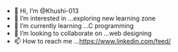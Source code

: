 - 👋 Hi, I’m @Khushi-013
- 👀 I’m interested in ...exploring new learning zone
- 🌱 I’m currently learning ...C programming
- 💞️ I’m looking to collaborate on ...web designing
- 📫 How to reach me ...https://www.linkedin.com/feed/

<!---
Khushi-013/Khushi-013 is a ✨ special ✨ repository because its `README.md` (this file) appears on your GitHub profile.
You can click the Preview link to take a look at your changes.
--->
